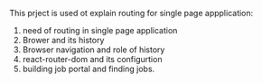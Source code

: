 This prject is used ot explain routing for single page appplication:

1. need of routing in single page application
2. Brower and its history
3. Browser navigation and role of history
5. react-router-dom and its configurtion
6. building job portal and finding jobs.